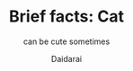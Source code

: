 ---
layout: post
title: "Brief facts: Cat"
subtitle: "can be cute sometimes"
author: "Daidarai"
categories: facts
tags: [brief facts]
image: cat.jpg
permalink: /cat
---
